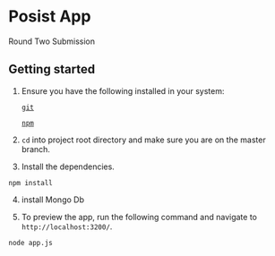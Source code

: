 # Posist  App

Round Two Submission


## Getting started

1. Ensure you have the following installed in your system:

    [`git`](https://git-scm.com/downloads)

    [`npm`](https://nodejs.org/en/download/)


2. `cd` into project root directory and make sure you are on the master branch.

3. Install the dependencies.

```
npm install
```

4. install Mongo Db

5. To preview the app, run the following command and navigate to `http://localhost:3200/`.
```
node app.js
```
